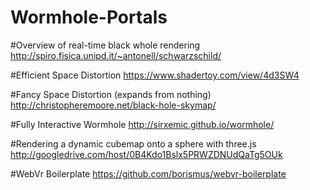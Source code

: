 # Wormhole-Portals

#Overview of real-time black whole rendering 
http://spiro.fisica.unipd.it/~antonell/schwarzschild/

#Efficient Space Distortion
https://www.shadertoy.com/view/4d3SW4

#Fancy Space Distortion (expands from nothing)
http://christopheremoore.net/black-hole-skymap/

#Fully Interactive Wormhole
http://sirxemic.github.io/wormhole/

#Rendering a dynamic cubemap onto a sphere with three.js
http://googledrive.com/host/0B4Kdo1Bslx5PRWZDNUdQaTg5OUk

#WebVr Boilerplate
https://github.com/borismus/webvr-boilerplate
